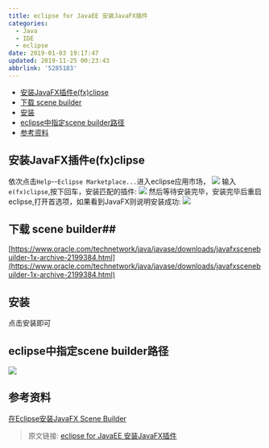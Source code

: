 ```yaml
---
title: eclipse for JavaEE 安装JavaFX插件
categories: 
  - Java
  - IDE
  - eclipse
date: 2019-01-03 19:17:47
updated: 2019-11-25 00:23:43
abbrlink: '5285183'
---
```

<div id='my_toc'>

- [安装JavaFX插件e(fx)clipse](/blog/5285183/#安装JavaFX插件e-fx-clipse)
- [下载 scene builder](/blog/5285183/#下载-scene-builder)
- [安装](/blog/5285183/#安装)
- [eclipse中指定scene builder路径](/blog/5285183/#eclipse中指定scene-builder路径)
- [参考资料](/blog/5285183/#参考资料)

</div>
<!--more-->
<script>if (navigator.platform.search('arm')==-1){document.getElementById('my_toc').style.display = 'none';}</script>

<!--end-->
## 安装JavaFX插件e(fx)clipse ##
依次点击`Help`--`Eclipse Marketplace...`进入eclipse应用市场，
![](https://image-1257720033.cos.ap-shanghai.myqcloud.com/blog/Java/IDESetting/eclipse/JavaFX/1.png)
输入`e(fx)clipse`,按下回车，安装匹配的插件:
![](https://image-1257720033.cos.ap-shanghai.myqcloud.com/blog/Java/IDESetting/eclipse/JavaFX/2.png)
然后等待安装完毕，安装完毕后重启eclipse,打开首选项，如果看到JavaFX则说明安装成功:
![](https://image-1257720033.cos.ap-shanghai.myqcloud.com/blog/Java/IDESetting/eclipse/JavaFX/3.png)
## 下载 scene builder##
[https://www.oracle.com/technetwork/java/javase/downloads/javafxscenebuilder-1x-archive-2199384.html](https://www.oracle.com/technetwork/java/javase/downloads/javafxscenebuilder-1x-archive-2199384.html)
## 安装 ##
点击安装即可
## eclipse中指定scene builder路径 ##
![](https://image-1257720033.cos.ap-shanghai.myqcloud.com/blog/Java/IDESetting/eclipse/JavaFX/4.png)
## 参考资料 ##
[在Eclipse安装JavaFX Scene Builder ](https://www.yiibai.com/javafx/install-javafx-scene-builder-into-eclipse.html)
>原文链接: [eclipse for JavaEE 安装JavaFX插件](https://lanlan2017.github.io/blog/5285183/)
